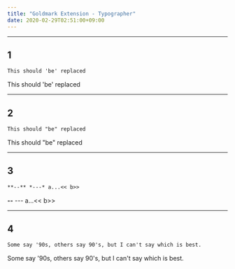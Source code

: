 ```yaml
---
title: "Goldmark Extension - Typographer"
date: 2020-02-29T02:51:00+09:00
---
```


---

## 1

```markdown
This should 'be' replaced
```

This should 'be' replaced

<!--more-->

---

## 2

```markdown
This should "be" replaced
```

This should "be" replaced

---

## 3

```markdown
**--** *---* a...<< b>>
```

**--** *---* a...<< b>>

---

## 4

```markdown
Some say '90s, others say 90's, but I can't say which is best.
```

Some say '90s, others say 90's, but I can't say which is best.
